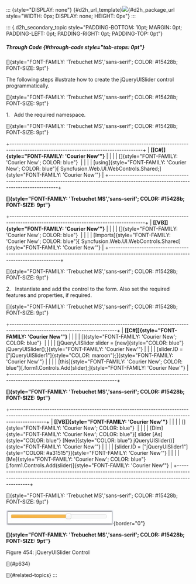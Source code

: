 ::: {style="DISPLAY: none"}
[](ms-xhelp:///?Id=d2h_url_template){#d2h_url_template}![](!package_url!){#d2h_package_url style="WIDTH: 0px; DISPLAY: none; HEIGHT: 0px"}
:::

::: {.d2h_secondary_topic style="PADDING-BOTTOM: 10pt; MARGIN: 0pt; PADDING-LEFT: 0pt; PADDING-RIGHT: 0pt; PADDING-TOP: 0pt"}
##### Through Code {#through-code style="tab-stops: 0pt"}

[]{style="FONT-FAMILY: 'Trebuchet MS','sans-serif'; COLOR: #15428b; FONT-SIZE: 9pt"} 

The following steps illustrate how to create the jQueryUISlider control programmatically.

[]{style="FONT-FAMILY: 'Trebuchet MS','sans-serif'; COLOR: #15428b; FONT-SIZE: 9pt"} 

1.   Add the required namespace.

[]{style="FONT-FAMILY: 'Trebuchet MS','sans-serif'; COLOR: #15428b; FONT-SIZE: 9pt"} 

+--------------------------------------------------------------------------------------------------------------------------------------+
| **[\[C#\]]{style="FONT-FAMILY: 'Courier New'"}**                                                                                     |
|                                                                                                                                      |
| []{style="FONT-FAMILY: 'Courier New'; COLOR: blue"}                                                                                  |
|                                                                                                                                      |
| [using]{style="FONT-FAMILY: 'Courier New'; COLOR: blue"}[ Syncfusion.Web.UI.WebControls.Shared;]{style="FONT-FAMILY: 'Courier New'"} |
+--------------------------------------------------------------------------------------------------------------------------------------+

**[]{style="FONT-FAMILY: 'Trebuchet MS','sans-serif'; COLOR: #15428b; FONT-SIZE: 9pt"}** 

+---------------------------------------------------------------------------------------------------------------------------------------+
| **[\[VB\]]{style="FONT-FAMILY: 'Courier New'"}**                                                                                      |
|                                                                                                                                       |
| []{style="FONT-FAMILY: 'Courier New'; COLOR: blue"}                                                                                   |
|                                                                                                                                       |
| [Imports]{style="FONT-FAMILY: 'Courier New'; COLOR: blue"}[ Syncfusion.Web.UI.WebControls.Shared]{style="FONT-FAMILY: 'Courier New'"} |
+---------------------------------------------------------------------------------------------------------------------------------------+

[]{style="FONT-FAMILY: 'Trebuchet MS','sans-serif'; COLOR: #15428b; FONT-SIZE: 9pt"} 

2.   Instantiate and add the control to the form. Also set the required features and properties, if required.

[]{style="FONT-FAMILY: 'Trebuchet MS','sans-serif'; COLOR: #15428b; FONT-SIZE: 9pt"} 

+---------------------------------------------------------------------------------------------------------------------------+
| **[\[C#\]]{style="FONT-FAMILY: 'Courier New'"}**                                                                          |
|                                                                                                                           |
| []{style="FONT-FAMILY: 'Courier New'; COLOR: blue"}                                                                       |
|                                                                                                                           |
| [jQueryUISlider slider = [new]{style="COLOR: blue"} jQueryUISlider();]{style="FONT-FAMILY: 'Courier New'"}                |
|                                                                                                                           |
| [slider.ID = [\"jQueryUISlider1\"]{style="COLOR: maroon"};]{style="FONT-FAMILY: 'Courier New'"}                           |
|                                                                                                                           |
| [this]{style="FONT-FAMILY: 'Courier New'; COLOR: blue"}[.form1.Controls.Add(slider);]{style="FONT-FAMILY: 'Courier New'"} |
+---------------------------------------------------------------------------------------------------------------------------+

**[]{style="FONT-FAMILY: 'Trebuchet MS','sans-serif'; COLOR: #15428b; FONT-SIZE: 9pt"}** 

+---------------------------------------------------------------------------------------------------------------------------------------------------------------------------+
| **[\[VB\]]{style="FONT-FAMILY: 'Courier New'"}**                                                                                                                          |
|                                                                                                                                                                           |
| []{style="FONT-FAMILY: 'Courier New'; COLOR: blue"}                                                                                                                       |
|                                                                                                                                                                           |
| [Dim]{style="FONT-FAMILY: 'Courier New'; COLOR: blue"}[ slider [As]{style="COLOR: blue"} [New]{style="COLOR: blue"} jQueryUISlider()]{style="FONT-FAMILY: 'Courier New'"} |
|                                                                                                                                                                           |
| [slider.ID = [\"jQueryUISlider1\"]{style="COLOR: #a31515"}]{style="FONT-FAMILY: 'Courier New'"}                                                                           |
|                                                                                                                                                                           |
| [Me]{style="FONT-FAMILY: 'Courier New'; COLOR: blue"}[.form1.Controls.Add(slider)]{style="FONT-FAMILY: 'Courier New'"}                                                    |
+---------------------------------------------------------------------------------------------------------------------------------------------------------------------------+

[]{style="FONT-FAMILY: 'Trebuchet MS','sans-serif'; COLOR: #15428b; FONT-SIZE: 9pt"} 

![](ImagesExt/image72_584.jpg){border="0"}

**[]{style="FONT-FAMILY: 'Trebuchet MS','sans-serif'; COLOR: #15428b; FONT-SIZE: 9pt"}** 

Figure 454: jQueryUISlider Control

[]{#p634} 

[]{#related-topics}
:::
